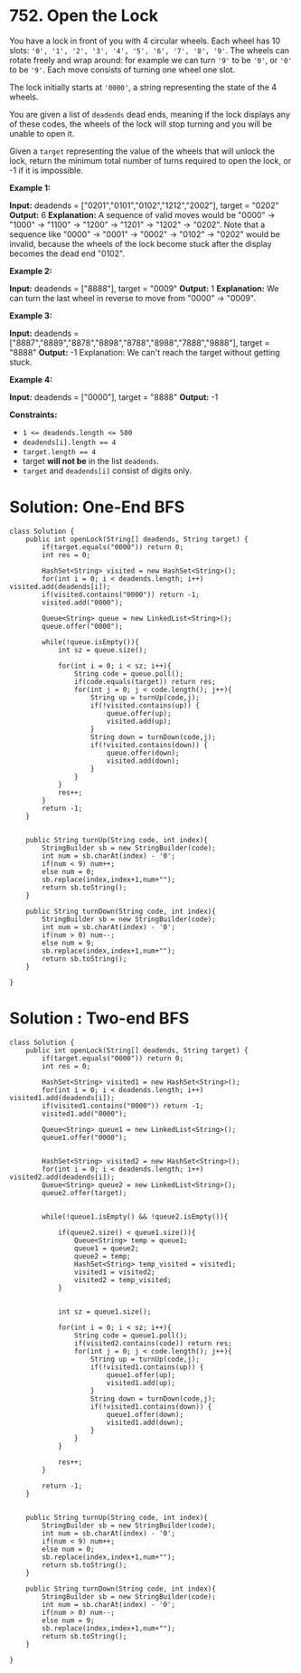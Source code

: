 # 752. Open the Lock
You have a lock in front of you with 4 circular wheels. Each wheel has 10 slots:  `'0', '1', '2', '3', '4', '5', '6', '7', '8', '9'`. The wheels can rotate freely and wrap around: for example we can turn  `'9'`  to be  `'0'`, or  `'0'`  to be  `'9'`. Each move consists of turning one wheel one slot.

The lock initially starts at  `'0000'`, a string representing the state of the 4 wheels.

You are given a list of  `deadends`  dead ends, meaning if the lock displays any of these codes, the wheels of the lock will stop turning and you will be unable to open it.

Given a  `target`  representing the value of the wheels that will unlock the lock, return the minimum total number of turns required to open the lock, or -1 if it is impossible.

**Example 1:**

**Input:** deadends = ["0201","0101","0102","1212","2002"], target = "0202"
**Output:** 6
**Explanation:**
A sequence of valid moves would be "0000" -> "1000" -> "1100" -> "1200" -> "1201" -> "1202" -> "0202".
Note that a sequence like "0000" -> "0001" -> "0002" -> "0102" -> "0202" would be invalid,
because the wheels of the lock become stuck after the display becomes the dead end "0102".

**Example 2:**

**Input:** deadends = ["8888"], target = "0009"
**Output:** 1
**Explanation:**
We can turn the last wheel in reverse to move from "0000" -> "0009".

**Example 3:**

**Input:** deadends = ["8887","8889","8878","8898","8788","8988","7888","9888"], target = "8888"
**Output:** -1
Explanation:
We can't reach the target without getting stuck.

**Example 4:**

**Input:** deadends = ["0000"], target = "8888"
**Output:** -1

**Constraints:**

-   `1 <= deadends.length <= 500`
-   `deadends[i].length == 4`
-   `target.length == 4`
-   target  **will not be**  in the list  `deadends`.
-   `target`  and  `deadends[i]`  consist of digits only.

# Solution: One-End BFS
```
class Solution {
    public int openLock(String[] deadends, String target) {
        if(target.equals("0000")) return 0;
        int res = 0;
        
        HashSet<String> visited = new HashSet<String>();
        for(int i = 0; i < deadends.length; i++) visited.add(deadends[i]);
        if(visited.contains("0000")) return -1;
        visited.add("0000");
        
        Queue<String> queue = new LinkedList<String>();
        queue.offer("0000");
        
        while(!queue.isEmpty()){
            int sz = queue.size();
            
            for(int i = 0; i < sz; i++){
                String code = queue.poll();
                if(code.equals(target)) return res;
                for(int j = 0; j < code.length(); j++){
                    String up = turnUp(code,j);
                    if(!visited.contains(up)) {
                        queue.offer(up);
                        visited.add(up);
                    }
                    String down = turnDown(code,j);
                    if(!visited.contains(down)) {
                        queue.offer(down);
                        visited.add(down);
                    }
                }
            }   
            res++;
        }
        return -1;
    }
    
    
    public String turnUp(String code, int index){
        StringBuilder sb = new StringBuilder(code);
        int num = sb.charAt(index) - '0';
        if(num < 9) num++;
        else num = 0;
        sb.replace(index,index+1,num+"");
        return sb.toString();
    }
    
    public String turnDown(String code, int index){
        StringBuilder sb = new StringBuilder(code);
        int num = sb.charAt(index) - '0';
        if(num > 0) num--;
        else num = 9;
        sb.replace(index,index+1,num+"");
        return sb.toString();
    }
    
}
```

# Solution : Two-end BFS
```
class Solution {
    public int openLock(String[] deadends, String target) {
        if(target.equals("0000")) return 0;
        int res = 0;
        
        HashSet<String> visited1 = new HashSet<String>();
        for(int i = 0; i < deadends.length; i++) visited1.add(deadends[i]);
        if(visited1.contains("0000")) return -1;
        visited1.add("0000");
        
        Queue<String> queue1 = new LinkedList<String>();
        queue1.offer("0000");
        
        
        HashSet<String> visited2 = new HashSet<String>();
        for(int i = 0; i < deadends.length; i++) visited2.add(deadends[i]);
        Queue<String> queue2 = new LinkedList<String>();
        queue2.offer(target);
        
        
        while(!queue1.isEmpty() && !queue2.isEmpty()){
            
            if(queue2.size() < queue1.size()){
                Queue<String> temp = queue1;
                queue1 = queue2;
                queue2 = temp;
                HashSet<String> temp_visited = visited1;
                visited1 = visited2;
                visited2 = temp_visited;
            }
            
            
            int sz = queue1.size();
            
            for(int i = 0; i < sz; i++){
                String code = queue1.poll();
                if(visited2.contains(code)) return res;
                for(int j = 0; j < code.length(); j++){
                    String up = turnUp(code,j);
                    if(!visited1.contains(up)) {
                        queue1.offer(up);
                        visited1.add(up);
                    }
                    String down = turnDown(code,j);
                    if(!visited1.contains(down)) {
                        queue1.offer(down);
                        visited1.add(down);
                    }
                }
            }
            
            res++;
        }
             
        return -1;
    }
    
    
    public String turnUp(String code, int index){
        StringBuilder sb = new StringBuilder(code);
        int num = sb.charAt(index) - '0';
        if(num < 9) num++;
        else num = 0;
        sb.replace(index,index+1,num+"");
        return sb.toString();
    }
    
    public String turnDown(String code, int index){
        StringBuilder sb = new StringBuilder(code);
        int num = sb.charAt(index) - '0';
        if(num > 0) num--;
        else num = 9;
        sb.replace(index,index+1,num+"");
        return sb.toString();
    }
    
}
```
